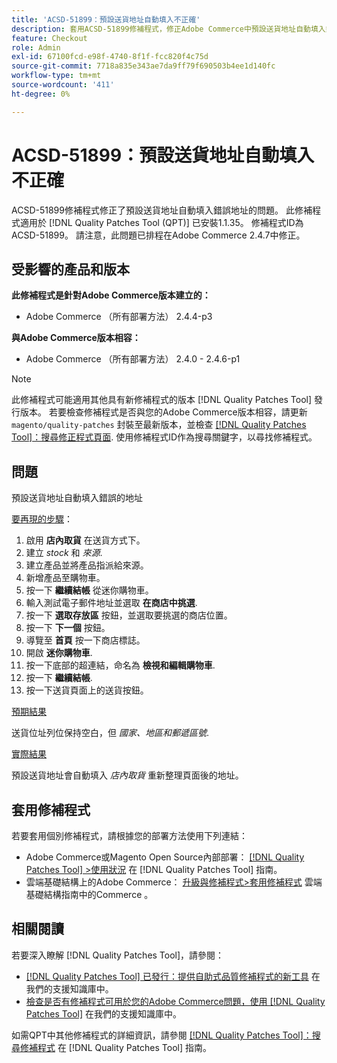 ```yaml
---
title: 'ACSD-51899：預設送貨地址自動填入不正確'
description: 套用ACSD-51899修補程式，修正Adobe Commerce中預設送貨地址自動填入錯誤地址的問題。
feature: Checkout
role: Admin
exl-id: 67100fcd-e98f-4740-8f1f-fcc820f4c75d
source-git-commit: 7718a835e343ae7da9ff79f690503b4ee1d140fc
workflow-type: tm+mt
source-wordcount: '411'
ht-degree: 0%

---
```


# ACSD-51899：預設送貨地址自動填入不正確

ACSD-51899修補程式修正了預設送貨地址自動填入錯誤地址的問題。 此修補程式適用於 [!DNL Quality Patches Tool (QPT)] 已安裝1.1.35。 修補程式ID為ACSD-51899。 請注意，此問題已排程在Adobe Commerce 2.4.7中修正。

## 受影響的產品和版本

**此修補程式是針對Adobe Commerce版本建立的：**

* Adobe Commerce （所有部署方法） 2.4.4-p3

**與Adobe Commerce版本相容：**

* Adobe Commerce （所有部署方法） 2.4.0 - 2.4.6-p1

>[!NOTE]
>
>此修補程式可能適用其他具有新修補程式的版本 [!DNL Quality Patches Tool] 發行版本。 若要檢查修補程式是否與您的Adobe Commerce版本相容，請更新 `magento/quality-patches` 封裝至最新版本，並檢查 [[!DNL Quality Patches Tool]：搜尋修正程式頁面](https://experienceleague.adobe.com/tools/commerce-quality-patches/index.html). 使用修補程式ID作為搜尋關鍵字，以尋找修補程式。

## 問題

預設送貨地址自動填入錯誤的地址

<u>要再現的步驟</u>：

1. 啟用 **店內取貨** 在送貨方式下。
1. 建立 *stock* 和 *來源*.
1. 建立產品並將產品指派給來源。
1. 新增產品至購物車。
1. 按一下 **繼續結帳** 從迷你購物車。
1. 輸入測試電子郵件地址並選取 **在商店中挑選**.
1. 按一下 **選取存放區** 按鈕，並選取要挑選的商店位置。
1. 按一下 **下一個** 按鈕。
1. 導覽至 **首頁** 按一下商店標誌。
1. 開啟 **迷你購物車**.
1. 按一下底部的超連結，命名為 **檢視和編輯購物車**.
1. 按一下 **繼續結帳**.
1. 按一下送貨頁面上的送貨按鈕。

<u>預期結果</u>

送貨位址列位保持空白，但 *國家、地區和郵遞區號*.

<u>實際結果</u>

預設送貨地址會自動填入 *店內取貨* 重新整理頁面後的地址。

## 套用修補程式

若要套用個別修補程式，請根據您的部署方法使用下列連結：

* Adobe Commerce或Magento Open Source內部部署： [[!DNL Quality Patches Tool] >使用狀況](https://experienceleague.adobe.com/docs/commerce-operations/tools/quality-patches-tool/usage.html) 在 [!DNL Quality Patches Tool] 指南。
* 雲端基礎結構上的Adobe Commerce： [升級與修補程式>套用修補程式](https://experienceleague.adobe.com/docs/commerce-cloud-service/user-guide/develop/upgrade/apply-patches.html) 雲端基礎結構指南中的Commerce 。

## 相關閱讀

若要深入瞭解 [!DNL Quality Patches Tool]，請參閱：

* [[!DNL Quality Patches Tool] 已發行：提供自助式品質修補程式的新工具](/help/announcements/adobe-commerce-announcements/magento-quality-patches-released-new-tool-to-self-serve-quality-patches.md) 在我們的支援知識庫中。
* [檢查是否有修補程式可用於您的Adobe Commerce問題，使用 [!DNL Quality Patches Tool]](/help/support-tools/patches-available-in-qpt-tool/check-patch-for-magento-issue-with-magento-quality-patches.md) 在我們的支援知識庫中。

如需QPT中其他修補程式的詳細資訊，請參閱 [[!DNL Quality Patches Tool]：搜尋修補程式](https://experienceleague.adobe.com/tools/commerce-quality-patches/index.html) 在 [!DNL Quality Patches Tool] 指南。
